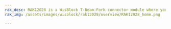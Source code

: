 ```yaml
---
rak_desc: RAK12028 is a WisBlock T-Beam-Fork connector module where you can connect the separate sensor PCB - the RAK12031 WisBlock T-Beam-Fork Sensor Module.
rak_img: /assets/images/wisblock/rak12028/overview/RAK12028_home.png

---
```


<rk-redirect to="/Product-Categories/WisBlock/RAK12028/Overview/" />